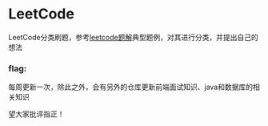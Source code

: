 # LeetCode
LeetCode分类刷题，参考[leetcode题解](https://github.com/azl397985856/leetcode)典型题例，对其进行分类，并提出自己的想法

### flag:
每周更新一次，除此之外，会有另外的仓库更新前端面试知识、java和数据库的相关知识

望大家批评指正！